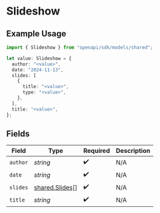 # Slideshow

## Example Usage

```typescript
import { Slideshow } from "openapi/sdk/models/shared";

let value: Slideshow = {
  author: "<value>",
  date: "2024-11-13",
  slides: [
    {
      title: "<value>",
      type: "<value>",
    },
  ],
  title: "<value>",
};
```

## Fields

| Field                                                   | Type                                                    | Required                                                | Description                                             |
| ------------------------------------------------------- | ------------------------------------------------------- | ------------------------------------------------------- | ------------------------------------------------------- |
| `author`                                                | *string*                                                | :heavy_check_mark:                                      | N/A                                                     |
| `date`                                                  | *string*                                                | :heavy_check_mark:                                      | N/A                                                     |
| `slides`                                                | [shared.Slides](../../../sdk/models/shared/slides.md)[] | :heavy_check_mark:                                      | N/A                                                     |
| `title`                                                 | *string*                                                | :heavy_check_mark:                                      | N/A                                                     |